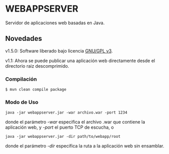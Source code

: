 # WEBAPPSERVER
Servidor de aplicaciones web basadas en Java. 

## Novedades
v1.5.0: Software liberado bajo licencia [GNU/GPL v3](https://www.gnu.org/licenses/gpl-3.0.html).

v1.1: Ahora se puede publicar una aplicación web directamente desde el directorio raiz descomprimido.

### Compilación
```
$ mvn clean compile package
```

### Modo de Uso
```
java -jar webappserver.jar -war archivo.war -port 1234
```
donde el parámetro *-war* especifica el archivo .war que contiene la aplicación web, y *-port* el puerto TCP de escucha, o
```
java -jar webappserver.jar -dir path/to/webapp/root 
```
donde el parámetro *-dir* especifica la ruta a la aplicación web sin ensamblar.
